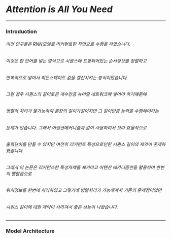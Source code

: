 # *Attention is All You Need*

---

### Introduction

###### 이전 연구들은  RNN모델로 리커런트한 작업으로 수행을 하였습니다.
###### 이것은 한 단어를 넣는 방식으로 시퀀스에 포함되어있는 순서정보를 정렬하고
###### 반복적으로 넣어서 히든스테이트 값을 갱신시키는 방식이었습니다.
###### 그런 경우 시퀀스의 길이토큰 개수만큼 뉴어럴 네트워크에 넣어야 하기떄문에
###### 병렬적 처리가 불가능하여 문장의 길이가길어지면 그 길이만큼 능력을 수행해야하는 
###### 문제가 있습니다. 그래서 어텐션메커니즘과 같이 사용하여서 보다 효율적으로 
###### 출력단어를 만들 수 있지만 여전히 리커런트 특성으로인한 시퀀스 길이의 제약이 존재하였습니다.

###### 그래서 이 논문은 리커런스한 특성자체를 제거아고 어텐션 메카니즘만을 활용하여 한번의 행렬곱으로
###### 위치정보를 한번에 처리하였고 그렇기에 병렬처리가 가능해져서 기존의 문제점이였던
###### 시퀀스 길이에 대한 제약이 사라져서 좋은 성능이 나왔습니다.

---

### Model Architecture


